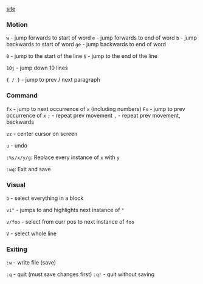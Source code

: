 [site](https://vim.rtorr.com/)
### Motion

`w` - jump forwards to start of word
`e` - jump forwards to end of word
`b` - jump backwards to start of word
`ge` - jump backwards to end of word

`0` - jump to the start of the line
`$` - jump to the end of the line

`10j` - jump down 10 lines

`{ / }` - jump to prev / next paragraph
### Command

`fx` - jump to next occurrence of `x` (including numbers)
`Fx` - jump to prev occurrence of `x`
`;` - repeat prev movement
`,` - repeat prev movement, backwards

`zz` - center cursor on screen

`u` - undo

`:%s/x/y/g`: Replace every instance of `x` with `y`

`:wq`: Exit and save
### Visual

`b` - select everything in a block

`vi"` - jumps to and highlights next instance of `"`

`v/foo` - select from curr pos to next instance of `foo`

`V` - select whole line
### Exiting

`:w` - write file (save)

`:q` - quit (must save changes first)
`:q!` - quit without saving